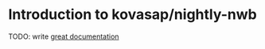 # Introduction to kovasap/nightly-nwb

TODO: write [great documentation](http://jacobian.org/writing/what-to-write/)
